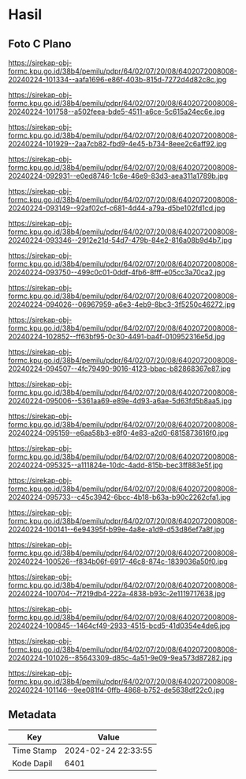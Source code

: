 # Hasil

## Foto C Plano

https://sirekap-obj-formc.kpu.go.id/38b4/pemilu/pdpr/64/02/07/20/08/6402072008008-20240224-101334--aafa1696-e86f-403b-815d-7272d4d82c8c.jpg

https://sirekap-obj-formc.kpu.go.id/38b4/pemilu/pdpr/64/02/07/20/08/6402072008008-20240224-101758--a502feea-bde5-4511-a6ce-5c615a24ec6e.jpg

https://sirekap-obj-formc.kpu.go.id/38b4/pemilu/pdpr/64/02/07/20/08/6402072008008-20240224-101929--2aa7cb82-fbd9-4e45-b734-8eee2c6aff92.jpg

https://sirekap-obj-formc.kpu.go.id/38b4/pemilu/pdpr/64/02/07/20/08/6402072008008-20240224-092931--e0ed8746-1c6e-46e9-83d3-aea311a1789b.jpg

https://sirekap-obj-formc.kpu.go.id/38b4/pemilu/pdpr/64/02/07/20/08/6402072008008-20240224-093149--92af02cf-c681-4d44-a79a-d5be102fd1cd.jpg

https://sirekap-obj-formc.kpu.go.id/38b4/pemilu/pdpr/64/02/07/20/08/6402072008008-20240224-093346--2912e21d-54d7-479b-84e2-816a08b9d4b7.jpg

https://sirekap-obj-formc.kpu.go.id/38b4/pemilu/pdpr/64/02/07/20/08/6402072008008-20240224-093750--499c0c01-0ddf-4fb6-8fff-e05cc3a70ca2.jpg

https://sirekap-obj-formc.kpu.go.id/38b4/pemilu/pdpr/64/02/07/20/08/6402072008008-20240224-094026--06967959-a6e3-4eb9-8bc3-3f5250c46272.jpg

https://sirekap-obj-formc.kpu.go.id/38b4/pemilu/pdpr/64/02/07/20/08/6402072008008-20240224-102852--ff63bf95-0c30-4491-ba4f-010952316e5d.jpg

https://sirekap-obj-formc.kpu.go.id/38b4/pemilu/pdpr/64/02/07/20/08/6402072008008-20240224-094507--4fc79490-9016-4123-bbac-b82868367e87.jpg

https://sirekap-obj-formc.kpu.go.id/38b4/pemilu/pdpr/64/02/07/20/08/6402072008008-20240224-095006--5361aa69-e89e-4d93-a6ae-5d63fd5b8aa5.jpg

https://sirekap-obj-formc.kpu.go.id/38b4/pemilu/pdpr/64/02/07/20/08/6402072008008-20240224-095159--e6aa58b3-e8f0-4e83-a2d0-6815873616f0.jpg

https://sirekap-obj-formc.kpu.go.id/38b4/pemilu/pdpr/64/02/07/20/08/6402072008008-20240224-095325--a111824e-10dc-4add-815b-bec3ff883e5f.jpg

https://sirekap-obj-formc.kpu.go.id/38b4/pemilu/pdpr/64/02/07/20/08/6402072008008-20240224-095733--c45c3942-6bcc-4b18-b63a-b90c2262cfa1.jpg

https://sirekap-obj-formc.kpu.go.id/38b4/pemilu/pdpr/64/02/07/20/08/6402072008008-20240224-100141--6e94395f-b99e-4a8e-a1d9-d53d86ef7a8f.jpg

https://sirekap-obj-formc.kpu.go.id/38b4/pemilu/pdpr/64/02/07/20/08/6402072008008-20240224-100526--f834b06f-6917-46c8-874c-1839036a50f0.jpg

https://sirekap-obj-formc.kpu.go.id/38b4/pemilu/pdpr/64/02/07/20/08/6402072008008-20240224-100704--7f219db4-222a-4838-b93c-2e1119717638.jpg

https://sirekap-obj-formc.kpu.go.id/38b4/pemilu/pdpr/64/02/07/20/08/6402072008008-20240224-100845--1464cf49-2933-4515-bcd5-41d0354e4de6.jpg

https://sirekap-obj-formc.kpu.go.id/38b4/pemilu/pdpr/64/02/07/20/08/6402072008008-20240224-101026--85643309-d85c-4a51-9e09-9ea573d87282.jpg

https://sirekap-obj-formc.kpu.go.id/38b4/pemilu/pdpr/64/02/07/20/08/6402072008008-20240224-101146--9ee081f4-0ffb-4868-b752-de5638df22c0.jpg


## Metadata

| Key        | Value               |
| ---------- | ------------------- |
| Time Stamp | 2024-02-24 22:33:55 |
| Kode Dapil | 6401                |



